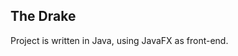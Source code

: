 The Drake
--------------------------------------------------------
Project is written in Java, using JavaFX as front-end.
